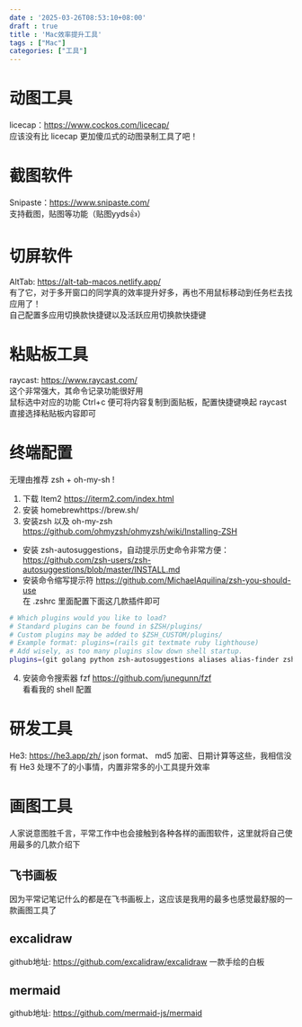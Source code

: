 ```yaml
---
date : '2025-03-26T08:53:10+08:00'
draft : true
title : 'Mac效率提升工具'
tags : ["Mac"]
categories: ["工具"]
---
```

# 动图工具
licecap：https://www.cockos.com/licecap/  
应该没有比 licecap 更加傻瓜式的动图录制工具了吧！

# 截图软件
Snipaste：https://www.snipaste.com/  
支持截图，贴图等功能（贴图yyds👍）


# 切屏软件
AltTab:  https://alt-tab-macos.netlify.app/   
有了它，对于多开窗口的同学真的效率提升好多，再也不用鼠标移动到任务栏去找应用了！  
自己配置多应用切换款快捷键以及活跃应用切换款快捷键

# 粘贴板工具
raycast: https://www.raycast.com/   
这个非常强大，其命令记录功能很好用  
鼠标选中对应的功能 Ctrl+c 便可将内容复制到面贴板，配置快捷键唤起 raycast 直接选择粘贴板内容即可


# 终端配置
无理由推荐 zsh + oh-my-sh !  
1. 下载 Item2 https://iterm2.com/index.html   
2. 安装 homebrewhttps://brew.sh/   
3. 安装zsh  以及 oh-my-zsh https://github.com/ohmyzsh/ohmyzsh/wiki/Installing-ZSH   
- 安装 zsh-autosuggestions，自动提示历史命令非常方便：https://github.com/zsh-users/zsh-autosuggestions/blob/master/INSTALL.md   
- 安装命令缩写提示符 https://github.com/MichaelAquilina/zsh-you-should-use   
在 .zshrc 里面配置下面这几款插件即可  
``` bash
# Which plugins would you like to load?
# Standard plugins can be found in $ZSH/plugins/
# Custom plugins may be added to $ZSH_CUSTOM/plugins/
# Example format: plugins=(rails git textmate ruby lighthouse)
# Add wisely, as too many plugins slow down shell startup.
plugins=(git golang python zsh-autosuggestions aliases alias-finder zsh-you-should-use docker)  
``` 
4. 安装命令搜索器 fzf https://github.com/junegunn/fzf   
看看我的 shell 配置


# 研发工具
He3: https://he3.app/zh/ 
json format、 md5 加密、日期计算等这些，我相信没有 He3 处理不了的小事情，内置非常多的小工具提升效率





# 画图工具
人家说意图胜千言，平常工作中也会接触到各种各样的画图软件，这里就将自己使用最多的几款介绍下


## 飞书画板
因为平常记笔记什么的都是在飞书画板上，这应该是我用的最多也感觉最舒服的一款画图工具了

## excalidraw
github地址: https://github.com/excalidraw/excalidraw
一款手绘的白板

## mermaid
github地址: https://github.com/mermaid-js/mermaid
